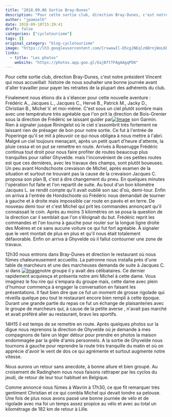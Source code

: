 ```yaml
---
title: "2018.09.06 Sortie Bray-Dunes"
description: "Pour cette sortie club, direction Bray-Dunes, c'est notre président Vincent qui nous accueillait  histoire de nous souhaiter une bonne journée avant d'aller travailler pour payer les retraites de la plupart des adhérents du club."
author: "jpamielh"
date: 2018-09-10T15:29:41
draft: false
categories: ["cyclotourisme"]
tags: []
original_category: "blog-cyclotourisme"
image: "https://lh3.googleusercontent.com/CrvwowIl-D5cgJNEqlz6BrnjWxLKk4LUXGUZigifV8APCOnZPlU278dudCjACIHqLHrzXgkPY1bELOfToFKHcv7vyEovIq85Ca9RBCwPsMv-42H-lZhizMiaDjTi-W_Gf2YF0ZN9B-XrLOmCPD0odB5gSoot5d4Sj97GW967shPpDFLBQT_a1RXfkh68adZtP6Pj97vBJeeiVikR45uPv7WUYwgEE_IjNPOMPmdMvBNBg70AtwqM7xySGME_1VgT8038AHZW8TMuunzDnF81MpnefKGjegUFU91AxuYq3jzvQlncQ2IyfxnKGrQWuNW7-JGD5VBlUtEoXWT7nkxrRleSjcJ5qNEsduCFok2G4taCHAyd6qWfKe0y6Ktmf04nFgXfBO42S9qy7Vjo_sbHQaui1e-suVhbxnVC2LZbPXna0jp2M2k54ffDWZEV7FAwNMHokkBq139OXQ6lLKp4BnjkduQGzyF3ueLNyH-1nAUpIkm8pd2lrJlU4CS0FNUe7ZqKh98mkPNWvWL54WT92I_8rv2-FC9OCE-2lNvgCO7JnFIKw0YC14JiVel1FwPfZq-9gBhjvoBo8x5dV-CTWR6c03kwmHKftrKrcEsW-rudV5JcX1K84dIbEX2KXTyY=w475-h356-no"
links:
  - title: "Les photos"
    website: "https://photos.app.goo.gl/EajBftTFAgAAgqPD6"
---
```


Pour cette sortie club, direction Bray-Dunes, c'est notre président Vincent qui nous accueillait&nbsp; histoire de nous souhaiter une bonne journée avant d'aller travailler pour payer les retraites de la plupart des adhérents du club.

<!--more-->

Finalement nous étions dix à s'élancer pour cette nouvelle aventure&nbsp;: Frédéric A., Jacques L., Jacques C., Hervé B., Patrick M., Jacky D., Christian B., Michel V. et moi-même. C'est sous un ciel plutôt sombre mais avec une température très agréable que l'on prit la direction de Bois-Grenier sous la direction de Frédéric se laissant guider par[![Image](https://lh3.googleusercontent.com/5rctfXeLOEkKHZt3z7gxIP925yrmtfhp_54m9xxE_K5GoD6b16fMAS-XJpu_1I9bqV0gWo_Ap-gLdM1fILEbfurQPfa69ch4SfcbdW31WfFHN6rEw69qv7_7_qVqbavta6QPSfn8uPMAi2XfAUN8HjWEXRT0l9C_6lQkjco43knyJGMIYvRNz3MY8szMrEtxQr1NgDeqA1KGOWi1B1KZp3Cz0PTiaJGtUwSjTijGNJ9VwguLCX_oYFPS-PRVryL27XC83qP4PJbZReKyS74ZA6ay-02B3Ct1coQLJObp0U63ilq6Glnhiy3LKKuCYjqgR1LwVu-8dSzcEFB0lhGLVVLoFBgZO6XCgLQdpBcL7Ezh-wmbY6XPlye8F7gqp2b5hJjoBCyQE6C10uTCJi0YERdxkieU71DdLMlDViiQMGrdLqcZ8gmcJ8BDaCphKgdcG0NtBJO-9udLLLhiVidduyn-6JuP9rUGgdCBA2BWMcHgRBVu9vhdyoFJsApypm51lB1ug_CRHFAhoqNclIxrGFnqO0OUFaeNiV4ZvrAJzWk3DeaystjOumkQCnilUGBPElfY5mLftimL3xX7WMVvr_WwFGvbe3pFooc34b5Rj2f42AFGkHZSC_rtuBQOt5_3JlRp6H-yOWIZu7GJDgAwnRyiRAZ-31jiTxzGLCCQlAh71ghEEb5kdtvH3w=w1024-h768-no)](https://lh3.googleusercontent.com/5rctfXeLOEkKHZt3z7gxIP925yrmtfhp_54m9xxE_K5GoD6b16fMAS-XJpu_1I9bqV0gWo_Ap-gLdM1fILEbfurQPfa69ch4SfcbdW31WfFHN6rEw69qv7_7_qVqbavta6QPSfn8uPMAi2XfAUN8HjWEXRT0l9C_6lQkjco43knyJGMIYvRNz3MY8szMrEtxQr1NgDeqA1KGOWi1B1KZp3Cz0PTiaJGtUwSjTijGNJ9VwguLCX_oYFPS-PRVryL27XC83qP4PJbZReKyS74ZA6ay-02B3Ct1coQLJObp0U63ilq6Glnhiy3LKKuCYjqgR1LwVu-8dSzcEFB0lhGLVVLoFBgZO6XCgLQdpBcL7Ezh-wmbY6XPlye8F7gqp2b5hJjoBCyQE6C10uTCJi0YERdxkieU71DdLMlDViiQMGrdLqcZ8gmcJ8BDaCphKgdcG0NtBJO-9udLLLhiVidduyn-6JuP9rUGgdCBA2BWMcHgRBVu9vhdyoFJsApypm51lB1ug_CRHFAhoqNclIxrGFnqO0OUFaeNiV4ZvrAJzWk3DeaystjOumkQCnilUGBPElfY5mLftimL3xX7WMVvr_WwFGvbe3pFooc34b5Rj2f42AFGkHZSC_rtuBQOt5_3JlRp6H-yOWIZu7GJDgAwnRyiRAZ-31jiTxzGLCCQlAh71ghEEb5kdtvH3w=w1024-h768-no) son Garmin. Rien à signaler jusque Riningelst où le ciel s'assombrit très fortement ne laissant rien de présager de bon pour notre sortie. Ce fut à l'entrée de Poperinge qu'il se mit à pleuvoir ce qui nous obligea à nous mettre à l'abri. Malgré un ciel toujours menaçant, après un petit quart d'heure d'attente, la pluie cessa et on put se remettre en route. Arrivés à Roserugge Frédéric continua tout droit pour nous faire profiter de routes beaucoup plus tranquilles pour rallier Ghyvelde. mais l'inconvénient de ces petites routes est que ces dernières, avec les travaux des champs, sont plutôt boueuses. Un peu avant Hondschoote crevaison de Michel, après examen de la situation et surtout ne trouvant pas la cause de la crevaison Jacques C. proposa son plan B, c'est à dire changement du pneu. En quelques minutes l'opération fut faite et l'on repartit de suite. Au bout d'un bon kilomètre Jacques L. se rendit compte qu'il avait oublié son sac d'où, demi-tour. Enfin on arriva à l'entrée de Hondschoote où Frédéric nous demandait de tourner à gauche et à droite mais impossible car route en pavés et en terre. De nouveau demi tour et c'est Michel qui prit les commandes annonçant qu'il connaissait le coin. Après au moins 3 kilomètres on se posa la question de la direction car il semblait que l'on s’éloignait du but. Frédéric reprit les commandes et l'on tourna à gauche pour rouler sur la longue ligne droite des Moëres et ce sans aucune voiture ce qui fut fort agréable. A signaler que le vent montait de plus en plus et qu'il nous était totalement défavorable. Enfin on arriva à Ghyvelde où il fallut contourner une zone de travaux.

12h30 nous entrons dans Bray-Dunes et direction le restaurant où nous fûmes chaleureusement accueillis. La patronne nous installa près d'une table de marcheurs et une des marcheuses demanda de suite à Jacques C. si dans [![Image](https://lh3.googleusercontent.com/Kia9xLCvYINa4uzp71dZ63NyN-iD7vcm375jA_b3OelSE5pGtAyi9Xisi2DMDPll5kcawTUtv25lIzP9kI28_KacW9ScW7C4xB-JtS25EIYdl1nLebpjFqQp2jjjm7Gw7qJX0sqnm9kJSnTYGSF_ZTerd_NEOIFI3wgVQyU6PbrOnkqkw5h7ge7PVVEsMwGqnx5yXNq4KjKNMJOiRI0HD_CWXdqu4_HYgUprVQyvqhoaVWmR5fxUc81IeNrB1zzTo18I4XsZEFFo2E7WMypxBLazVdm1s5KRzANWRCBwJtLk0bNmKS8gsk0Ot0aGhPQTpylrg8JdMLaKiDOvoZC7WS_iZ-Ozqgi5pjls4ESeK-sfs3OWtwQEHH7M8aQMxSeBbMwlfcG93qVmxdRyq74tEXa2JYr_7EGm4HlxA-PuST0pos-Ly61L6YC-qMhOppM8TnteKnrVmSkzseDzSKtuxanW9HF-w_PeC2IalOrdob1xSXs4wv_aqC2CFFM-e0dT4IhO6cU0EQ_wu8pZGIohc2ijFsfutBoq-fLjFsPQcPJrc0kYnymHOT9H2Rucq-gxifhkVMMr5LS6VRMC7iWT55XKysYGl9_LcDlxdDWIRjPQTkCB8aW_Okl7I5tY0EyK3vC3vtRyfHUA9FZgRzg9vk9Tg03L9_-RqIKUsV7mV472CzcXWhcS0Hkicg=w1024-h768-no)](https://lh3.googleusercontent.com/Kia9xLCvYINa4uzp71dZ63NyN-iD7vcm375jA_b3OelSE5pGtAyi9Xisi2DMDPll5kcawTUtv25lIzP9kI28_KacW9ScW7C4xB-JtS25EIYdl1nLebpjFqQp2jjjm7Gw7qJX0sqnm9kJSnTYGSF_ZTerd_NEOIFI3wgVQyU6PbrOnkqkw5h7ge7PVVEsMwGqnx5yXNq4KjKNMJOiRI0HD_CWXdqu4_HYgUprVQyvqhoaVWmR5fxUc81IeNrB1zzTo18I4XsZEFFo2E7WMypxBLazVdm1s5KRzANWRCBwJtLk0bNmKS8gsk0Ot0aGhPQTpylrg8JdMLaKiDOvoZC7WS_iZ-Ozqgi5pjls4ESeK-sfs3OWtwQEHH7M8aQMxSeBbMwlfcG93qVmxdRyq74tEXa2JYr_7EGm4HlxA-PuST0pos-Ly61L6YC-qMhOppM8TnteKnrVmSkzseDzSKtuxanW9HF-w_PeC2IalOrdob1xSXs4wv_aqC2CFFM-e0dT4IhO6cU0EQ_wu8pZGIohc2ijFsfutBoq-fLjFsPQcPJrc0kYnymHOT9H2Rucq-gxifhkVMMr5LS6VRMC7iWT55XKysYGl9_LcDlxdDWIRjPQTkCB8aW_Okl7I5tY0EyK3vC3vtRyfHUA9FZgRzg9vk9Tg03L9_-RqIKUsV7mV472CzcXWhcS0Hkicg=w1024-h768-no)notre groupe il y avait des célibataires. Ce dernier rapidement acquiesça et présenta notre ami Michel à cette dame. Vous imaginez le fou rire qui s'empara du groupe mais, cette dame avec plein d'humour commença à engager la conversation en faisant les présentations. Il faut bien dire que ce fut un moment de grosse rigolade qui réveilla quelque peu tout le restaurant encore bien rempli à cette époque. Durant une grande partie du repas ce fut un échange de plaisanteries avec le groupe de marcheurs qui, à cause de la petite averse , n'avait pas marché et avait préféré aller au restaurant, bravo les sportifs.

14H15 il est temps de se remettre en route. Après quelques photos sur la digue nous reprenons la direction de Ghyvelde où je demande à mes compagnons de faire un léger détour pour prendre en photos la maison endommagée par la grêle d'amis personnels. A la sortie de Ghyvelde nous tournons à gauche pour reprendre la route très tranquille du matin et où on apprécie d'avoir le vent de dos ce qui agrémente et surtout augmente notre vitesse.

Nous aurons un retour sans anecdote, à bonne allure et bien groupé. Au croisement de Radinghem nous nous faisons rattraper par les cyclos du jeudi, de retour de leur tour habituel en Belgique.

Comme annoncé nous fûmes à Wavrin à 17h30, ce que fit remarquer très gentiment Christian et ce qui combla Michel qui devait tondre sa pelouse. Une fois de plus nous avons passé une bonne journée de vélo et de rigolade avec ma foi un temps assez propice au vélo et avec au total un kilométrage de 182 km de retour à Lille.